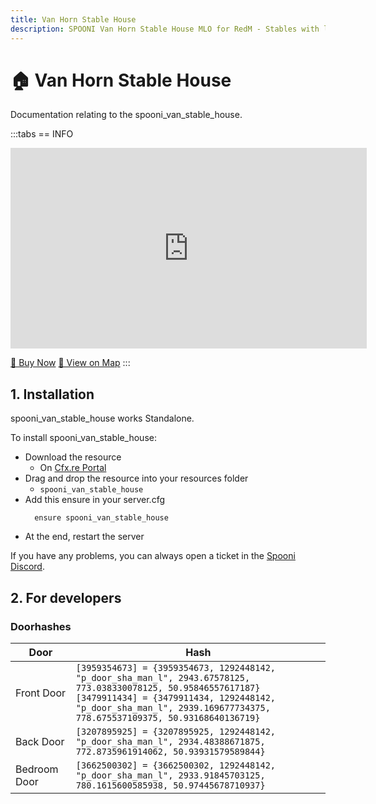 ```yaml
---
title: Van Horn Stable House
description: SPOONI Van Horn Stable House MLO for RedM - Stables with living quarters. Horse facility for Van Horn roleplay in Red Dead Redemption 2 New Hanover.
---
```


# 🏠 Van Horn Stable House
Documentation relating to the spooni_van_stable_house.

:::tabs
== INFO
<iframe width="570" height="321" src="https://dunb17ur4ymx4.cloudfront.net/packages/images/0bfdc312db629d4b888c9bdb2a8c1048654a46a3.png" frameborder="0" allow="accelerometer; autoplay; clipboard-write; encrypted-media; gyroscope; picture-in-picture; web-share" allowfullscreen></iframe>

<a href="https://spooni-mapping.tebex.io/package/6223768" class="button-buy">🛒 Buy Now</a>
<a href="https://spooni.de/rdr2/?m=house18" class="button-map">📍 View on Map</a>
:::

## 1. Installation
spooni_van_stable_house works Standalone.  

To install spooni_van_stable_house:
- Download the resource
  - On [Cfx.re Portal](https://portal.cfx.re/)
- Drag and drop the resource into your resources folder
  - `spooni_van_stable_house`
- Add this ensure in your server.cfg
  ```
    ensure spooni_van_stable_house
  ```
- At the end, restart the server

If you have any problems, you can always open a ticket in the [Spooni Discord](https://discord.gg/spooni).

## 2. For developers
### Doorhashes
| Door                      | Hash
|---------------------------|----------------------------------------------------------------------------------|
| Front Door                | `[3959354673] = {3959354673, 1292448142, "p_door_sha_man_l", 2943.67578125, 773.038330078125, 50.95846557617187}` <br> `[3479911434] = {3479911434, 1292448142, "p_door_sha_man_l", 2939.169677734375, 778.675537109375, 50.93168640136719}`
| Back Door                 | `[3207895925] = {3207895925, 1292448142, "p_door_sha_man_l", 2934.48388671875, 772.8735961914062, 50.93931579589844}`
| Bedroom Door              | `[3662500302] = {3662500302, 1292448142, "p_door_sha_man_l", 2933.91845703125, 780.1615600585938, 50.97445678710937}`
